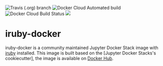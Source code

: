 ![Travis (.org) branch](https://img.shields.io/travis/shihanng/iruby-docker/master.svg?style=popout)
![Docker Cloud Automated build](https://img.shields.io/docker/cloud/automated/shihanng/iruby-docker.svg?style=popout)
![Docker Cloud Build Status](https://img.shields.io/docker/cloud/build/shihanng/iruby-docker.svg?style=popout)
[![](https://images.microbadger.com/badges/version/shihanng/iruby-docker.svg)](https://microbadger.com/images/shihanng/iruby-docker "Get your own version badge on microbadger.com")

# iruby-docker

iruby-docker is a community maintained Jupyter Docker Stack image
with [iruby](https://github.com/SciRuby/iruby) installed.
This image is built based on the [Jupyter Docker Stacks's cookiecutter],
the image is available on [Docker Hub](https://hub.docker.com/r/shihanng/iruby-docker).
